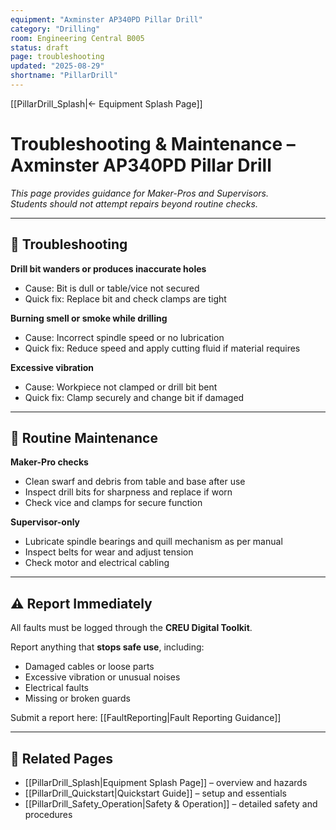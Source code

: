 ```yaml
---
equipment: "Axminster AP340PD Pillar Drill"
category: "Drilling"
room: Engineering Central B005
status: draft
page: troubleshooting
updated: "2025-08-29"
shortname: "PillarDrill"
---
```

<!--
USAGE
1) Duplicate this file into the equipment's folder and rename it:
   e.g., "BandSaw_Troubleshooting.md"
2) Replace ALL {{PLACEHOLDER}} tokens.
3) Troubleshooting should be simple checks; do NOT expand maintenance procedures (refer to SOP if needed).
4) Delete the "Authoring helper" callout at the bottom before publishing.
5) Link to files in resources will be added manually
6) Do not change or reword section headings, emojis, or tables — only replace {{PLACEHOLDER}} content.
7) Set `shortname` in the frontmatter (e.g., PillarDrill, ScrollSaw) and use it for all internal links: [[{{shortname}}_Splash]], [[{{shortname}}_Quickstart]], [[{{shortname}}_Safety]], [[{{shortname}}_Troubleshooting]].
-->

[[PillarDrill_Splash|← Equipment Splash Page]]

# Troubleshooting & Maintenance – Axminster AP340PD Pillar Drill

*This page provides guidance for <span class="blue-apron">Maker-Pros</span> and <span class="red-apron">Supervisors</span>.  
Students should not attempt repairs beyond routine checks.*  

---

## 🔎 Troubleshooting

**Drill bit wanders or produces inaccurate holes**  
- Cause: Bit is dull or table/vice not secured  
- Quick fix: Replace bit and check clamps are tight  

**Burning smell or smoke while drilling**  
- Cause: Incorrect spindle speed or no lubrication  
- Quick fix: Reduce speed and apply cutting fluid if material requires  

**Excessive vibration**  
- Cause: Workpiece not clamped or drill bit bent  
- Quick fix: Clamp securely and change bit if damaged  

---

## 🧰 Routine Maintenance

**<span class="blue-apron">Maker-Pro</span> checks**  
- Clean swarf and debris from table and base after use  
- Inspect drill bits for sharpness and replace if worn  
- Check vice and clamps for secure function  

**<span class="red-apron">Supervisor</span>-only**  
- Lubricate spindle bearings and quill mechanism as per manual  
- Inspect belts for wear and adjust tension  
- Check motor and electrical cabling  

---

## ⚠️ Report Immediately
All faults must be logged through the **CREU Digital Toolkit**.  

Report anything that **stops safe use**, including:  
- Damaged cables or loose parts  
- Excessive vibration or unusual noises  
- Electrical faults  
- Missing or broken guards   

Submit a report here: [[FaultReporting|Fault Reporting Guidance]]

---

## 🔗 Related Pages
- [[PillarDrill_Splash|Equipment Splash Page]] – overview and hazards  
- [[PillarDrill_Quickstart|Quickstart Guide]] – setup and essentials  
- [[PillarDrill_Safety_Operation|Safety & Operation]] – detailed safety and procedures  

